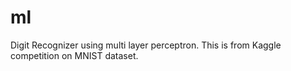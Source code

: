 # ml
Digit Recognizer using multi layer perceptron. This is from Kaggle competition on MNIST dataset.
